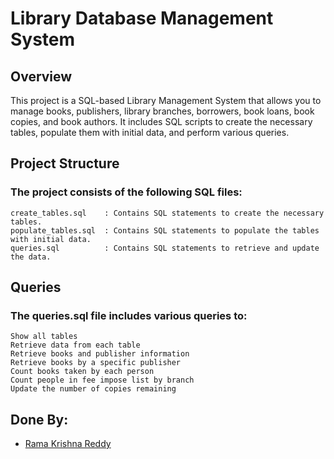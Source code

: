 # Library Database Management System
## Overview
This project is a SQL-based Library Management System that allows you to manage books, publishers, library branches, borrowers, book loans, book copies, and book authors. It includes SQL scripts to create the necessary tables, populate them with initial data, and perform various queries.

## Project Structure
### The project consists of the following SQL files:
    create_tables.sql    : Contains SQL statements to create the necessary tables.
    populate_tables.sql  : Contains SQL statements to populate the tables with initial data.
    queries.sql          : Contains SQL statements to retrieve and update the data.

## Queries
### The queries.sql file includes various queries to:
    Show all tables
    Retrieve data from each table
    Retrieve books and publisher information
    Retrieve books by a specific publisher
    Count books taken by each person
    Count people in fee impose list by branch
    Update the number of copies remaining

## Done By:

- [Rama Krishna Reddy](https://github.com/mkirsh123/)
